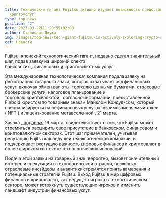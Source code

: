 ```yaml
---
title: Технический гигант Fujitsu активно изучает возможность предоставления
  криптоуслуг
type: top-news
position: "2"
date: 2023-03-22T11:20:55+02:00
author: Станислав Джужа
img: /images/top-news/tech-giant-fujitsu-is-actively-exploring-crypto-services-offering.jpg
cat: Новости
---
```

Fujitsu, японский технологический гигант, недавно сделал значительный шаг, подав заявку на широкий спектр банковских [,](https://finbold.com/guides/banking/) финансовых [и](https://finbold.com/guides/finance/) криптовалютных услуг .

Эта международная технологическая компания подала заявку на регистрацию товарного знака, которая охватывает ряд финансовых услуг, включая обмен валюты, торговлю ценными бумагами, страховые брокерские услуги, налоговое планирование и торговлю криптовалютой , согласно информации, предоставленной Finbold юристом по товарным знакам Майклом Кондудисом, который специализируется на нефинансовых услугах. взаимозаменяемый токен ( NFT ) и лицензирование метавселенной , 21 марта.

Заявка [, поданная](https://twitter.com/KondoudisLaw/status/1638127134836244482/photo/1) 16 марта, свидетельствует о том, что Fujitsu может стремиться расширить свое присутствие в банковском, финансовом и криптовалютном секторах. Этот шаг примечателен, учитывая репутацию Fujitsu как ведущей технологической компании, и подчеркивает растущую важность цифровых финансов и криптовалют в более широком контексте технологических инноваций.

Подача этой заявки на товарный знак, вероятно, вызовет значительный интерес и спекуляции в технологической отрасли, поскольку отраслевые инсайдеры и аналитики стремятся понять намерения и потенциальные стратегии Fujitsu. Выход Fujitsu в мир цифровых финансов и криптовалют, как ведущего игрока в технологическом секторе, может встряхнуть существующих игроков и изменить ландшафт индустрии финансовых услуг.